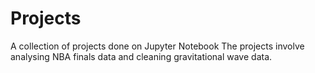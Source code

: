 # Projects
A collection of projects done on Jupyter Notebook
The projects involve analysing NBA finals data and cleaning gravitational wave data.

